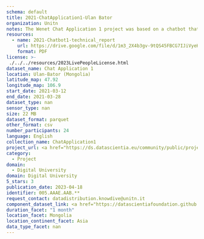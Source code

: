 ```yaml
---
schema: default
title: 2021-ChatApplication1-Ulan Bator
organization: Unitn
notes: The Wenet Chat Application 1 project was based on a chatbot that collected questions and answers from university students in Italy, Denmark, Paraguay, the United Kingdom, and Mongolia. It was conducted in March and June 2021 to improve the knowledge about students' lives to promote the design of better and more targeted technology and support tools for students. It was a European Union WeNet Horizon 2020-funded project with the overall goal of developing a diversity-aware, machine-mediated paradigm for social interactions. Data was collected with a Telegram App and the i-Log Application. Some of the data collected included the respondent’s career information (department, study course, study year,) and demographics (age, gender…). Questions were sent on the Telegram App and user answers were recorded, the i-Log App recorded sensor data (such as location, accelerometer…) from the user device. This data was collected in three phases, the first phase entailed interacting with the Telegram App Ask4Help, and sensor data was also collected during this phase. The second phase involved respondents answering a questionnaire, and in the third phase, they participated in a focus group to provide feedback.
resources:
  - name: 2021-Chatbot1-technical_report
    url: https://drive.google.com/file/d/1m3_2X4b3gv-9tQS45FBCG7IJiVyeHgW3/view?usp=sharing
    format: PDF
license: >-
 ./../../resources/2023LivePeopleLicense.html
dataset_name: Chat Application 1
location: Ulan-Bator (Mongolia)
latitude_map: 47.92
longitude_map: 106.9
start_date: 2021-03-12
end_date: 2021-03-28
dataset_type: nan
sensor_type: nan
size: 22 MB
dataset_format: parquet
other_format: csv
number_participants: 24
language: English
collection_name: ChatApplication1
project_url: <a href="https://ds.datascientia.eu/community/public/projects/04250568-f8ed-4e99-a45b-b5058638587b">https://ds.datascientia.eu/community/public/projects/04250568-f8ed-4e99-a45b-b5058638587b</a>
category: 
  - Project
domain: 
  - Digital University
domain: Digital University
5_stars: 3
publication_date: 2023-04-18
identifier: 005.AAAE.AAB.**
request_contact: datadistribution.knowdive@unitn.it
component_dataset_link: <a href="https://datascientiafoundation.github.io/LivePeople/datasets/2021-CH1-Ulan%20Bator-App-usage/">2021-CH1-Ulan Bator-App-usage</a>, <a href="https://datascientiafoundation.github.io/LivePeople/datasets/2021-CH1-Ulan%20Bator-Connectivity/">2021-CH1-Ulan Bator-Connectivity</a>, <a href="https://datascientiafoundation.github.io/LivePeople/datasets/2021-CH1-Ulan%20Bator-Diachronic-Interactions/">2021-CH1-Ulan Bator-Diachronic-Interactions</a>, <a href="https://datascientiafoundation.github.io/LivePeople/datasets/2021-CH1-Ulan%20Bator-Motion/">2021-CH1-Ulan Bator-Motion</a>, <a href="https://datascientiafoundation.github.io/LivePeople/datasets/2021-CH1-Ulan%20Bator-Position/">2021-CH1-Ulan Bator-Position</a>, <a href="https://datascientiafoundation.github.io/LivePeople/datasets/2021-CH1-Ulan%20Bator-Synchronic-Interactions/">2021-CH1-Ulan Bator-Synchronic-Interactions</a>
duration_facet: "1 month"
location_facet: Mongolia
location_continent_facet: Asia
data_type_facet: nan
---
```

